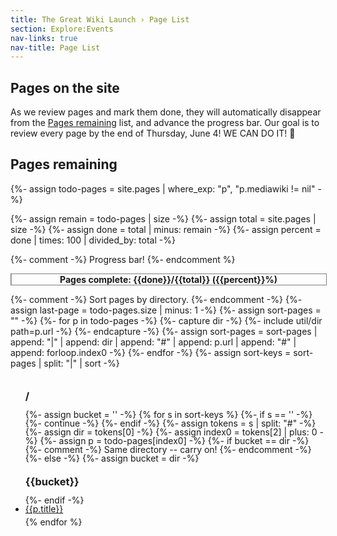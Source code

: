 ```yaml
---
title: The Great Wiki Launch › Page List
section: Explore:Events
nav-links: true
nav-title: Page List
---
```


<style>
.todo-list {
  column-width: 18em;
  column-gap: 2em;
  line-height: 1em;
}
.todo-list ul {
  break-inside: avoid;
}
.todo-list li {
  padding-bottom: 0.5em;
}
</style>

## Pages on the site

As we review pages and mark them done, they will automatically
disappear from the [Pages remaining](#pages-remaining) list,
and advance the progress bar. Our goal is to review every page
by the end of Thursday, June 4! WE CAN DO IT! 💪

## Pages remaining

{%- assign todo-pages = site.pages | where_exp: "p", "p.mediawiki != nil" -%}

{%- assign remain = todo-pages | size -%}
{%- assign total = site.pages | size -%}
{%- assign done = total | minus: remain -%}
{%- assign percent = done | times: 100 | divided_by: total -%}

{%- comment -%} Progress bar! {%- endcomment %}
<style>
.progress-bar {
  width: 100%;
  border: 1px solid gray;
  position: relative;
  margin: 1em 0;
  text-align: center;
  font-weight: bold;
}
.progress-bar div {
  position: absolute;
  top: 0;
  opacity: 0.3;
  background-image: repeating-linear-gradient(120deg, skyblue, gold 30px, skyblue 30px, gold 60px);
  border-right: 1px solid black;
  height: 100%;
}
</style>
<div class="progress-bar">
  Pages complete: {{done}}/{{total}} ({{percent}}%)
  <div style="width: {{percent}}%"></div>
</div>

{%- comment -%} Sort pages by directory. {%- endcomment -%}
{%- assign last-page = todo-pages.size | minus: 1 -%}
{%- assign sort-pages = "" -%}
{%- for p in todo-pages -%}
  {%- capture dir -%} {%- include util/dir path=p.url -%} {%- endcapture -%}
  {%- assign sort-pages = sort-pages | append: "|"
    | append: dir | append: "#" | append: p.url
    | append: "#" | append: forloop.index0 -%}
{%- endfor -%}
{%- assign sort-keys = sort-pages | split: "|" | sort -%}

<div class="todo-list">
<ul>
<h3>/</h3>
{%- assign bucket = '' -%}
{% for s in sort-keys %}
  {%- if s == '' -%} {%- continue -%} {%- endif -%}
  {%- assign tokens = s | split: "#" -%}
  {%- assign dir = tokens[0] -%}
  {%- assign index0 = tokens[2] | plus: 0 -%}
  {%- assign p = todo-pages[index0] -%}
  {%- if bucket == dir -%}
    {%- comment -%} Same directory -- carry on! {%- endcomment -%}
  {%- else -%}
    {%- assign bucket = dir -%}
  </ul>
  <ul>
  <h3>{{bucket}}</h3>
  {%- endif -%}
<li><a href="{{p.url | replace: "/index", ""}}">{{p.title}}</a></li>
{% endfor %}
</ul>
</div>
